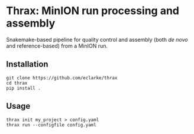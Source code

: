 # Thrax: MinION run processing and assembly

Snakemake-based pipeline for quality control and assembly (both _de novo_ and reference-based) from a MinION run.

## Installation

```
git clone https://github.com/eclarke/thrax
cd thrax
pip install .
```

## Usage

```
thrax init my_project > config.yaml
thrax run --configfile config.yaml
```